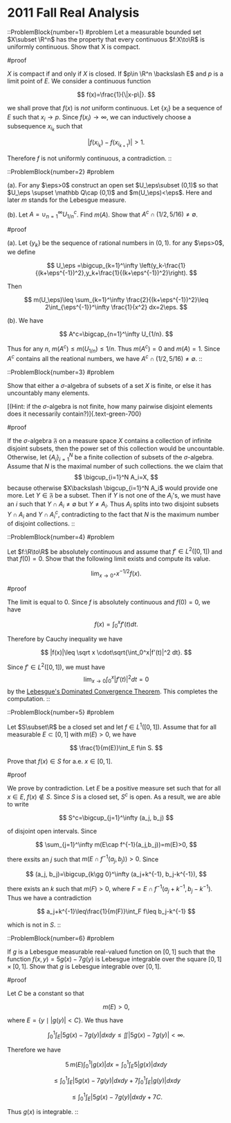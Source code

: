 # 2011 Fall Real Analysis

::ProblemBlock{number=1}
#problem
Let a measurable bounded set $X\subset \R^n$ has the property that every continuous $f:X\to\R$ is uniformly continuous. Show that X is compact.

#proof

$X$ is compact if and only if $X$ is closed. If $p\in \R^n \backslash E$ and $p$ is a limit point of $E$. We consider a continuous function

$$
f(x)=\frac{1}{\|x-p\|}.
$$

we shall prove that $f(x)$ is _not_ uniform continuous. Let
$\{x_i\}$ be a sequence of $E$ such that $x_i\to p$. Since $f(x_i)\to\infty$,
we can inductively choose a subsequence $x_{i_k}$ such that

$$
|f(x_{i_k})-f(x_{i_{k+1}})|>1.
$$

Therefore $f$ is not uniformly continuous, a contradiction.
::

::ProblemBlock{number=2}
#problem

(a). For any $\eps>0$ construct an open set $U_\eps\subset (0,1)$ so that
$U_\eps \supset \mathbb Q\cap (0,1)$ and $m(U_\eps)<\eps$.
Here and later $m$ stands for the Lebesgue measure.

(b). Let $A=\cup_{n=1}^\infty U^c_{1/n}$. Find $m(A)$. Show that $A^c\cap (1/2,5/16)\neq\emptyset$.

#proof

(a). Let $\{y_k\}$ be the sequence of rational numbers in $(0,1)$. for any $\eps>0$, we define

$$
U_\eps =\bigcup_{k=1}^\infty \left(y_k-\frac{1}{(k+\eps^{-1})^2},y_k+\frac{1}{(k+\eps^{-1})^2}\right).
$$

Then

$$
   m(U_\eps)\leq \sum_{k=1}^\infty \frac{2}{(k+\eps^{-1})^2}\leq 2\int_{\eps^{-1}}^\infty \frac{1}{x^2} dx=2\eps.
$$

(b). We have

$$
A^c=\bigcap_{n=1}^\infty U_{1/n}.
$$

Thus for any $n$,
$m(A^c)\leq m(U_{1/n})\leq 1/n$. Thus $m(A^c)=0$ and $m(A)=1$. Since $A^c$ contains all the reational numbers,
we have $A^c\cap (1/2,5/16)\neq\emptyset$.
::

::ProblemBlock{number=3}
#problem

Show that either a $\sigma$-algebra of subsets of a set $X$
is finite, or else it has uncountably many elements.

[(Hint: if the $\sigma$-algebra is not finite,
how many pairwise disjoint elements does it necessarily contain?)]{.text-green-700}

#proof

If the $\sigma$-algebra $\mathfrak F$ on a measure space $X$ contains a collection of infinite disjoint subsets, then the power set of this
collection would be uncountable. Otherwise, let
$\{A_i\}_{i=1}^N$ be a finite collection of subsets of the $\sigma$-algebra. Assume that
$N$ is the maximal number of such collections. the we claim that
$$
\bigcup_{i=1}^N A_i=X,
$$
because otherwise $X\backslash \bigcup_{i=1}^N A_i$ would provide one more. Let $Y\in\mathfrak F$ be
a subset. Then if $Y$ is not one of the $A_i$'s, we must have an $i$ such that $Y\cap A_i\neq\emptyset$ but
$Y\neq A_i$. Thus $A_i$ splits into two disjoint subsets $Y\cap A_i$ and $Y\cap A_i^c$, contradicting
to the fact that $N$ is the maximum number of disjoint collections.
::

::ProblemBlock{number=4}
#problem

Let $f:\R\to\R$ be absolutely continuous and assume that
$f'\in L^2([0,1])$ and that $f(0)=0$. Show that the following limit exists and compute its value.

$$
\lim_{x\to 0^+} x^{-1/2} f(x).
$$

#proof

The limit is equal to $0$.
Since $f$ is absolutely continuous and $f(0)=0$, we have

$$
f(x)=\int_0^xf'(t) dt.
$$

Therefore by Cauchy inequality we have

$$
|f(x)|\leq \sqrt x \cdot\sqrt{\int_0^x|f'(t)|^2 dt}.
$$

Since $f'\in L^2([0,1])$, we must have
$$
\lim_{x\to 0}\int_0^x|f'(t)|^2 dt=0
$$
by the [Lebesgue's Dominated Convergence Theorem](https://en.wikipedia.org/wiki/Dominated_convergence_theorem). This completes the computation.
::

::ProblemBlock{number=5}
#problem

Let $S\subset\R$ be a closed set and let $f\in L^1([0,1])$. Assume that for all
measurable $E\subset [0,1]$
with $m(E)>0$, we have

$$
\frac{1}{m(E)}\int_E f\in S.
$$

Prove that $f(x)\in S$ for a.e. $x\in[0,1]$.

#proof

We prove by contradiction. Let $E$ be a positive measure set such that for all $x\in E$,
$f(x)\not \in S$. Since $S$ is a closed set, $S^c$ is open. As a result, we are able to write

$$
S^c=\bigcup_{j=1}^\infty (a_j, b_j)
$$

of disjoint open intervals. Since

$$
\sum_{j=1}^\infty m(E\cap f^{-1}(a_j,b_j))=m(E)>0,
$$

there exsits an $j$ such that
$m(E\cap f^{-1}(a_j,b_j))>0$. Since

$$
(a_j, b_j)=\bigcup_{k\gg 0}^\infty (a_j+k^{-1}, b_j-k^{-1}),
$$

there exists an $k$ such that $m(F)>0$, where $F=E\cap f^{-1}(a_j+k^{-1},b_j-k^{-1})$. Thus we have a contradiction

$$
a_j+k^{-1}\leq\frac{1}{m(F)}\int_F f\leq b_j-k^{-1}
$$

which is not in $S$.
::

::ProblemBlock{number=6}
#problem

If $g$ is a Lebesgue measurable real-valued function on
$[0, 1]$ such that the function $f(x,y)=5g(x)-7g(y)$
is Lebesgue integrable over the square $[0,1]\times[0,1]$.
Show that $g$ is Lebesgue integrable over $[0, 1]$.

#proof

Let $C$ be a constant so that

$$
m(E)>0,
$$

where $E=\{y\mid |g(y)|< C \}$.
We thus have

$$
\int_0^1\int_{E}|5g(x)-7g(y)|dxdy\leq \iint |5g(x)-7g(y)|<\infty.
$$

Therefore we have

$$
5\,m(E)\int_0^1|g(x)| dx=
\int_0^1\int_{E}5|g(x)| dxdy
$$

$$
    \leq
\int_0^1\int_{E}|5g(x)-7g(y)| dxdy
+7 \int_0^1\int_{E}|g(y)|dxdy
$$

$$
\leq
\int_0^1\int_{E}|5g(x)-7g(y)| dxdy
+7 C.
$$

Thus $g(x)$ is integrable.
::

